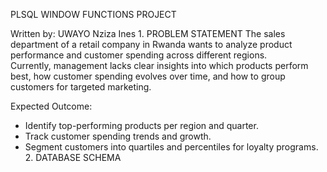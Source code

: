 PLSQL WINDOW FUNCTIONS PROJECT

Written by: UWAYO Nziza Ines
     1. PROBLEM STATEMENT
The sales department of a retail company in Rwanda wants to analyze product performance and customer spending across different regions.  
Currently, management lacks clear insights into which products perform best, how customer spending evolves over time, and how to group customers for targeted marketing.  

Expected Outcome:
- Identify top-performing products per region and quarter.
- Track customer spending trends and growth.
- Segment customers into quartiles and percentiles for loyalty programs.
       2. DATABASE SCHEMA
    
